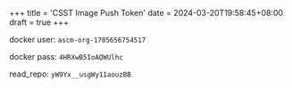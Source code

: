 +++
title = 'CSST Image Push Token'
date = 2024-03-20T19:58:45+08:00
draft = true
+++

docker user: `ascm-org-1705656754517`

docker pass: `4HRXwB5IoAQWUlhc`

read_repo: `yW9Yx__usgWy11aouzBB`